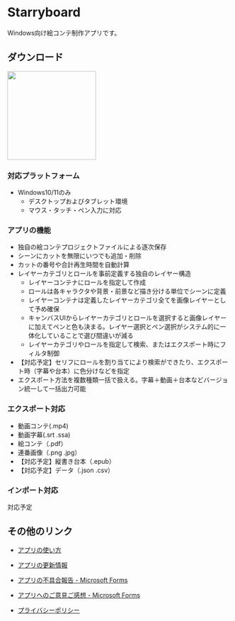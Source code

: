 # Starryboard 

Windows向け絵コンテ制作アプリです。

## ダウンロード

<a href="https://apps.microsoft.com/detail/9pn1wkv4cglj?cid=github_io_about&mode=direct">
	<img src="https://get.microsoft.com/images/ja%20dark.svg" width="200"/>
</a>

### 対応プラットフォーム
* Windows10/11のみ
  * デスクトップおよびタブレット環境
  * マウス・タッチ・ペン入力に対応

### アプリの機能

* 独自の絵コンテプロジェクトファイルによる逐次保存
* シーンにカットを無限にいつでも追加・削除
* カットの番号や合計再生時間を自動計算
* レイヤーカテゴリとロールを事前定義する独自のレイヤー構造
  * レイヤーコンテナにロールを指定して作成
  * ロールは各キャラクタや背景・前景など描き分ける単位でシーンに定義
  * レイヤーコンテナは定義したレイヤーカテゴリ全てを画像レイヤーとして予め確保
  * キャンバスUIからレイヤーカテゴリとロールを選択すると画像レイヤーに加えてペンと色も決まる。レイヤー選択とペン選択がシステム的に一体化していることで選び間違いが減る
  * レイヤーカテゴリやロールを指定して検索、またはエクスポート時にフィルタ制御
* 【対応予定】セリフにロールを割り当てにより検索ができたり、エクスポート時（字幕や台本）に色分けなどを指定
* エクスポート方法を複数種類一括で扱える。字幕＋動画＋台本などバージョン統一して一括出力可能


### エクスポート対応

* 動画コンテ(.mp4)
* 動画字幕(.srt .ssa)
* 絵コンテ（.pdf）
* 連番画像（.png .jpg）
* 【対応予定】縦書き台本（.epub）
* 【対応予定】データ（.json .csv）

### インポート対応

対応予定

## その他のリンク

* [アプリの使い方](https://tor4kichi.github.io/starryboard/features/features_v0)
* [アプリの更新情報](/starryboard/updates)

* [アプリの不具合報告 - Microsoft Forms](https://forms.microsoft.com/Pages/ResponsePage.aspx?id=DQSIkWdsW0yxEjajBLZtrQAAAAAAAAAAAAZAAObntfNURDJFOUJGU0pZRVM5SVNXUTU3SE5RNFA5MS4u)
* [アプリへのご意見ご感想 - Microsoft Forms](https://forms.office.com/Pages/ResponsePage.aspx?id=DQSIkWdsW0yxEjajBLZtrQAAAAAAAAAAAAZAAObntfNURFBZNzMzSTBEMlNNMjJHTEk0UU1WQVNZSS4u)

* [プライバシーポリシー](/starryboard/privacy-policy)


